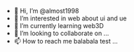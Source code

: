 - 👋 Hi, I’m @almost1998
- 👀 I’m interested in web about ui and ue
- 🌱 I’m currently learning web3D
- 💞️ I’m looking to collaborate on ...
- 📫 How to reach me balabala test ...

<!---
almost1998/almost1998 is a ✨ special ✨ repository because its `README.md` (this file) appears on your GitHub profile.
You can click the Preview link to take a look at your changes.
--->
